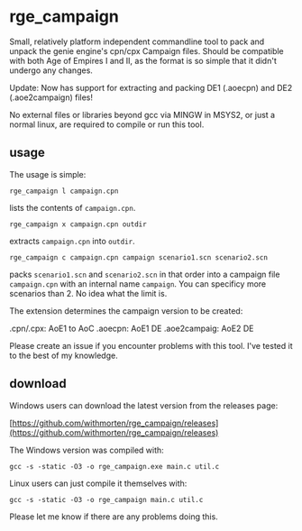 # rge_campaign

Small, relatively platform independent commandline tool to pack and unpack the genie engine's cpn/cpx Campaign files. Should be compatible with both Age of Empires I and II, as the format is so simple that it didn't undergo any changes.

Update: Now has support for extracting and packing DE1 (.aoecpn) and DE2 (.aoe2campaign) files!

No external files or libraries beyond gcc via MINGW in MSYS2, or just a normal linux, are required to compile or run this tool.

## usage

The usage is simple:

    rge_campaign l campaign.cpn

lists the contents of `campaign.cpn`.

    rge_campaign x campaign.cpn outdir

extracts `campaign.cpn` into `outdir`.

    rge_campaign c campaign.cpn campaign scenario1.scn scenario2.scn

packs `scenario1.scn` and `scenario2.scn` in that order into a campaign file `campaign.cpn` with an internal name `campaign`. You can specificy more scenarios than 2. No idea what the limit is.

The extension determines the campaign version to be created:

  .cpn/.cpx: AoE1 to AoC
  .aoecpn: AoE1 DE
  .aoe2campaig: AoE2 DE

Please create an issue if you encounter problems with this tool. I've tested it to the best of my knowledge.

## download

Windows users can download the latest version from the releases page:

[https://github.com/withmorten/rge_campaign/releases](https://github.com/withmorten/rge_campaign/releases)

The Windows version was compiled with:

    gcc -s -static -O3 -o rge_campaign.exe main.c util.c

Linux users can just compile it themselves with:

    gcc -s -static -O3 -o rge_campaign main.c util.c

Please let me know if there are any problems doing this.

